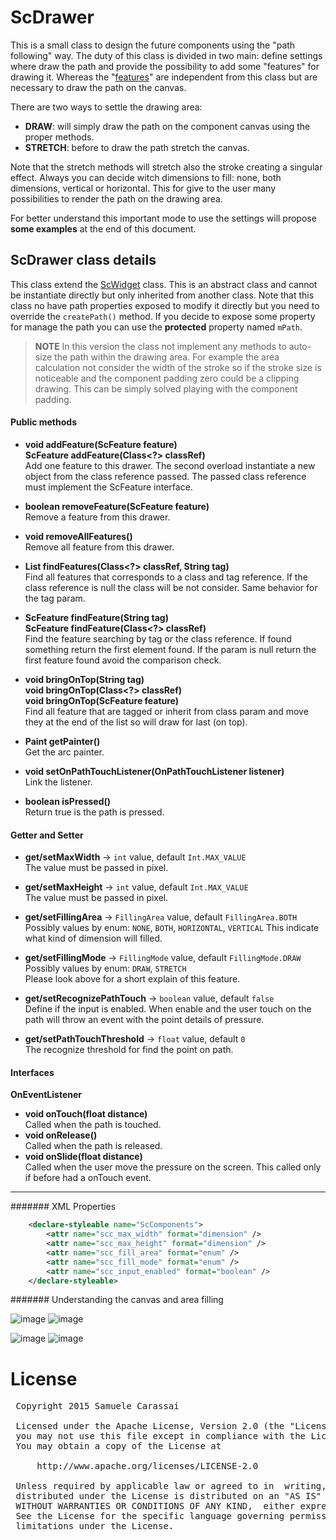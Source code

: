 # ScDrawer

This is a small class to design the future components using the "path following" way.
The duty of this class is divided in two main: define settings where draw the path and provide the possibility to add some "features" for drawing it.
Whereas the "[features](..\sc-feature\ScFeature.md)" are independent from this class but are necessary to draw the path on the canvas.

There are two ways to settle the drawing area:
- **DRAW**: will simply draw the path on the component canvas using the proper methods.
- **STRETCH**: before to draw the path stretch the canvas.

Note that the stretch methods will stretch also the stroke creating a singular effect.
Always you can decide witch dimensions to fill: none, both dimensions, vertical or horizontal.
This for give to the user many possibilities to render the path on the drawing area.

For better understand this important mode to use the settings will propose **some examples** at the end of this document.


## ScDrawer class details
This class extend the [ScWidget](..\sc-widget\ScWidget.md) class.
This is an abstract class and cannot be instantiate directly but only inherited from another class.
Note that this class no have path properties exposed to modify it directly but you need to override the `createPath()` method.
If you decide to expose some property for manage the path you can use the **protected** property named `mPath`.

> **NOTE**
> In this version the class not implement any methods to auto-size the path within the drawing area.
> For example the area calculation not consider the width of the stroke so if the stroke size is noticeable and the component padding zero could be a clipping drawing.
> This can be simply solved playing with the component padding.


#### Public methods

- **void addFeature(ScFeature feature)**<br />
**ScFeature addFeature(Class<?> classRef)**<br />
Add one feature to this drawer.
The second overload instantiate a new object from the class reference passed.
The passed class reference must implement the ScFeature interface.

- **boolean removeFeature(ScFeature feature)**<br />
Remove a feature from this drawer.

- **void removeAllFeatures()**<br />
Remove all feature from this drawer.

- **List<ScFeature> findFeatures(Class<?> classRef, String tag)**<br />
Find all features that corresponds to a class and tag reference.
If the class reference is null the class will be not consider. 
Same behavior for the tag param.

- **ScFeature findFeature(String tag)**<br />
**ScFeature findFeature(Class<?> classRef)**<br />
Find the feature searching by tag or the class reference.
If found something return the first element found.
If the param is null return the first feature found avoid the comparison check.

- **void bringOnTop(String tag)**<br />
**void bringOnTop(Class<?> classRef)**<br />
**void bringOnTop(ScFeature feature)**<br />
Find all feature that are tagged or inherit from class param and move they at the end of the list so will draw for last (on top).

- **Paint getPainter()**<br />
Get the arc painter.

- **void setOnPathTouchListener(OnPathTouchListener listener)**<br />
Link the listener.

- **boolean isPressed()**<br />
Return true is the path is pressed.


#### Getter and Setter

- **get/setMaxWidth**  -> `int` value, default `Int.MAX_VALUE`<br />
The value must be passed in pixel.

- **get/setMaxHeight**  -> `int` value, default `Int.MAX_VALUE`<br />
The value must be passed in pixel.

- **get/setFillingArea**  -> `FillingArea` value, default `FillingArea.BOTH`<br />
Possibly values by enum: `NONE`, `BOTH`, `HORIZONTAL`, `VERTICAL`
This indicate what kind of dimension will filled.

- **get/setFillingMode**  -> `FillingMode` value, default `FillingMode.DRAW`<br />
Possibly values by enum: `DRAW`, `STRETCH`<br />
Please look above for a short explain of this feature.

- **get/setRecognizePathTouch**  -> `boolean` value, default `false`<br />
Define if the input is enabled.
When enable and the user touch on the path will throw an event with the point details of pressure.

- **get/setPathTouchThreshold** -> `float` value, default `0`<br />
The recognize threshold for find the point on path.


#### Interfaces

**OnEventListener**
- **void onTouch(float distance)**<br />
Called when the path is touched.
- **void onRelease()**<br />
Called when the path is released.
- **void onSlide(float distance)**<br />
Called when the user move the pressure on the screen.
This called only if before had a onTouch event.


---
####### XML Properties
```xml
    <declare-styleable name="ScComponents">
        <attr name="scc_max_width" format="dimension" />
        <attr name="scc_max_height" format="dimension" />
        <attr name="scc_fill_area" format="enum" />
        <attr name="scc_fill_mode" format="enum" />
        <attr name="scc_input_enabled" format="boolean" />
    </declare-styleable>
```


####### Understanding the canvas and area filling

![image](https://github.com/Paroca72/sc-widgets/blob/master/raw/sc-drawer/1.jpg)
![image](https://github.com/Paroca72/sc-widgets/blob/master/raw/sc-drawer/2.jpg)

![image](https://github.com/Paroca72/sc-widgets/blob/master/raw/sc-drawer/3.jpg)
![image](https://github.com/Paroca72/sc-widgets/blob/master/raw/sc-drawer/4.jpg)


# License
<pre>
 Copyright 2015 Samuele Carassai

 Licensed under the Apache License, Version 2.0 (the "License");
 you may not use this file except in compliance with the License.
 You may obtain a copy of the License at

     http://www.apache.org/licenses/LICENSE-2.0

 Unless required by applicable law or agreed to in  writing, software
 distributed under the License is distributed on an "AS IS" BASIS,
 WITHOUT WARRANTIES OR CONDITIONS OF ANY KIND,  either express or implied.
 See the License for the specific language governing permissions and
 limitations under the License.
</pre>